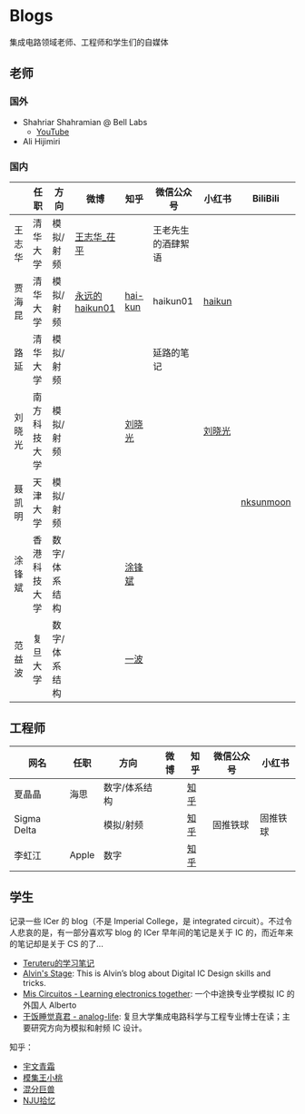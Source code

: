# Blogs

集成电路领域老师、工程师和学生们的自媒体

## 老师

### 国外

- Shahriar Shahramian @ Bell Labs
  - [YouTube](https://www.youtube.com/@TheSignalPath)
- Ali Hijimiri

### 国内


|        | 任职         | 方向          | 微博                                             | 知乎                                                       | 微信公众号         | 小红书                                                       | BiliBili                                         |
| ------ | ------------ | ------------- | ------------------------------------------------ | ---------------------------------------------------------- | ------------------ | ------------------------------------------------------------ | ------------------------------------------------ |
| 王志华 | 清华大学     | 模拟/射频     | [王志华_茌平](https://weibo.com/u/2629974681)    |                                                            | 王老先生的酒肆絮语 |                                                              |                                                  |
| 贾海昆 | 清华大学     | 模拟/射频     | [永远的haikun01](https://weibo.com/u/1707010014) | [hai-kun](https://www.zhihu.com/people/hai_kun)            | haikun01           | [haikun](https://www.xiaohongshu.com/user/profile/60520e890000000001004bef) |                                                  |
| 路延   | 清华大学     | 模拟/射频     |                                                  |                                                            | 延路的笔记         |                                                              |                                                  |
| 刘晓光 | 南方科技大学 | 模拟/射频     |                                                  | [刘晓光](https://www.zhihu.com/people/liuxiaoguangsustech) |                    | [刘晓光](https://www.xiaohongshu.com/user/profile/5f8c670a0000000001005d18) |                                                  |
| 聂凯明 | 天津大学     | 模拟/射频     |                                                  |                                                            |                    |                                                              | [nksunmoon](https://space.bilibili.com/23086025) |
| 涂锋斌 | 香港科技大学 | 数字/体系结构 |                                                  | [涂锋斌](https://www.zhihu.com/people/fengbintu)           |                    |                                                              |                                                  |
| 范益波 | 复旦大学     | 数字/体系结构 |                                                  | [一波](https://www.zhihu.com/people/ybfan)                 |                    |                                                              |                                                  |

## 工程师

| 网名        | 任职 | 方向          | 微博 | 知乎                                                  | 微信公众号 | 小红书   |
| ----------- | ---- | ------------- | ---- | ----------------------------------------------------- | ---------- | -------- |
| 夏晶晶      | 海思 | 数字/体系结构 |      | [知乎](https://www.zhihu.com/people/xia-jing-jing-57) |            |          |
| Sigma Delta |      | 模拟/射频     |      | [知乎](https://www.zhihu.com/people/sigma-delta)      | 固推铁球   | 固推铁球 |
| 李虹江      | Apple | 数字        |      | [知乎](https://www.zhihu.com/people/li-hong-jiang-54) |       |         |

## 学生

记录一些 ICer 的 blog（不是 Imperial College，是 integrated circuit）。不过令人悲哀的是，有一部分喜欢写 blog 的 ICer 早年间的笔记是关于 IC 的，而近年来的笔记却是关于 CS 的了...

- [Teruteru的学习笔记](https://teruteru.space/) <!-- 47.100.52.206 teru.space --> 
- [Alvin's Stage](https://alvinrolling.github.io/): This is Alvin’s blog about Digital IC Design skills and tricks.
- [Mis Circuitos - Learning electronics together](https://miscircuitos.com/): 一个中途换专业学模拟 IC 的外国人 Alberto
- [干饭睡觉真君 - analog-life](https://github.com/analog-life): 复旦大学集成电路科学与工程专业博士在读；主要研究方向为模拟和射频 IC 设计。


知乎：

- [宇文青霜](https://www.zhihu.com/people/yu-wen-qing-shuang)
- [模集王小桃](https://www.zhihu.com/people/a-ba-a-ba-43-73)
- [混分巨兽](https://www.zhihu.com/people/hun-fen-ju-shou-77)
- [NJU拾忆](https://www.zhihu.com/people/shi-yi-24-19)



